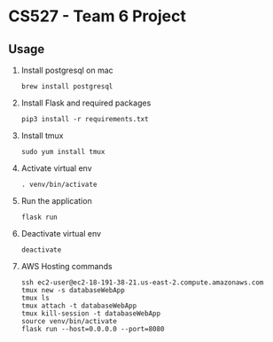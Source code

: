 # CS527 - Team 6 Project

## Usage
1. Install postgresql on mac
    ```
   brew install postgresql
   ```
2. Install Flask and required packages
    ```
   pip3 install -r requirements.txt
    ```
3. Install tmux
    ```
   sudo yum install tmux
    ```
4. Activate virtual env
    ```
   . venv/bin/activate
    ```
5. Run the application
   ```
   flask run
   ```
6. Deactivate virtual env
    ```
   deactivate
   ```
7. AWS Hosting commands
   ```
   ssh ec2-user@ec2-18-191-38-21.us-east-2.compute.amazonaws.com
   tmux new -s databaseWebApp
   tmux ls
   tmux attach -t databaseWebApp
   tmux kill-session -t databaseWebApp
   source venv/bin/activate
   flask run --host=0.0.0.0 --port=8080

   ```